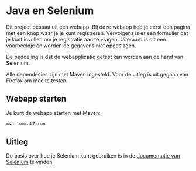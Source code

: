 # Java en Selenium

Dit project bestaat uit een webapp. Bij deze webapp heb je eerst een pagina met een knop
waar je je kunt registreren. Vervolgens is er een formulier dat je kunt invullen om je registratie
aan te vragen. Uiteraard is dit een voorbeeldje en worden de gegevens niet opgeslagen.

De bedoeling is dat de webapplicatie getest kan worden aan de hand van Selenium.

Alle dependecies zijn met Maven ingesteld. Voor de uitleg is uit gegaan van
Firefox om mee te testen.

## Webapp starten

Je kunt de webapp starten met Maven:

```bash
mvn tomcat7:run
```

## Uitleg

De basis over hoe je Selenium kunt gebruiken is in de [documentatie van Selenium](https://www.selenium.dev/documentation/webdriver/getting_started/first_script/)
te vinden.
